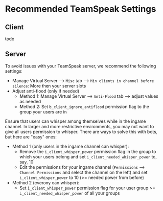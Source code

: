 # Recommended TeamSpeak Settings

## Client
todo

## Server
To avoid issues with your TeamSpeak server, we recommend the following settings:
* Manage Virtual Server --> `Misc` tab --> `Min clients in channel before silence`: More then your server slots
* Adjust anti-flood (only if needed)
   * Method 1: Manage Virtual Server --> `Anti-Flood` tab --> adjust values as needed
   * Method 2: Set `b_client_ignore_antiflood` permission flag to the group your users are in

Ensure that users can whisper among themselves while in the ingame channel. In larger and more restrictive environments, you may not want to give all users permission to whisper. There are ways to solve this with bots, but here are "easy" ones:
* Method 1 (only users in the ingame channel can whisper):
   * Remove the `i_client_whisper_power` permission flag in the group to which your users belong and set `i_client_needed_whisper_power` to, say, 10
   * Edit the permissions for your ingame channel (`Permissions` --> `Channel Permissions` and select the channel on the left) and set `i_client_whisper_power` to 10 (>= needed power from before)
* Method 2 (everony can whisper):
   * Set `i_client_whisper_power` permission flag for your user group >= `i_client_needed_whisper_power` of all your groups